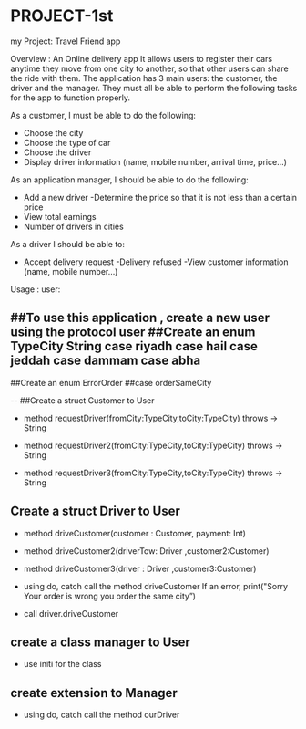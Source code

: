# PROJECT-1st
 my Project: Travel Friend app

Overview : An Online delivery app
          It allows users to register their cars anytime they move from one city to another, so that other users can share the ride with them.
The application has 3 main users: the customer, the driver and the manager. They must all be able to perform the following tasks for the app to function properly.

As a customer, I must be able to do the following:
- Choose the city
- Choose the type of car
- Choose the driver
- Display driver information (name, mobile number, arrival time, price...)

As an application manager, I should be able to do the following:
- Add a new driver
-Determine the price so that it is not less than a certain price
- View total earnings
- Number of drivers in cities

As a driver I should be able to:
- Accept delivery request
-Delivery refused
-View customer information (name, mobile number…)


Usage :
user:

##To use this application , create a new user using the protocol user
##Create an enum TypeCity String
case riyadh
case hail
case jeddah
case dammam
case abha
--
##Create an enum ErrorOrder
##case orderSameCity

--
##Create a struct Customer to User
- method requestDriver(fromCity:TypeCity,toCity:TypeCity) throws -> String

- method requestDriver2(fromCity:TypeCity,toCity:TypeCity) throws -> String

- method requestDriver3(fromCity:TypeCity,toCity:TypeCity) throws -> String

## Create a struct Driver to User
- method driveCustomer(customer : Customer, payment: Int)

- method driveCustomer2(driverTow: Driver ,customer2:Customer)

- method driveCustomer3(driver : Driver ,customer3:Customer)
- using do, catch call the method driveCustomer
 If an error, print("Sorry Your order is wrong you order the same city”)

- call driver.driveCustomer
## create a class manager to User
- use initi for the class

## create extension  to Manager
-  using do, catch call the method ourDriver

